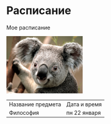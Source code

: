 # Расписание
Мое расписание
<p>
    <a href="https://www.facebook.com/profile.php?id=100013570174014&ref=br_rs" target="_blank">
        <img src="https://raw.githubusercontent.com/hennir/test/master/Koala.jpg" width="200"/>
    </a>
</p>
<table>
    <tr>
        <td>Название предмета</td>
      <td>Дата и время</td>
    </tr>
    <tr>
        <td>Философия</td>
        <td>пн 22 января</td>
    </tr>
</table>
